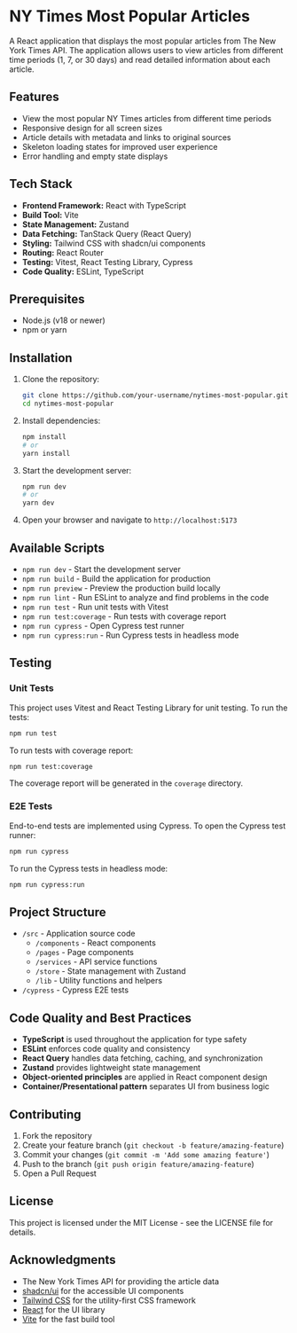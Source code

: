 # NY Times Most Popular Articles

A React application that displays the most popular articles from The New York Times API. The application allows users to view articles from different time periods (1, 7, or 30 days) and read detailed information about each article.

## Features

- View the most popular NY Times articles from different time periods
- Responsive design for all screen sizes
- Article details with metadata and links to original sources
- Skeleton loading states for improved user experience
- Error handling and empty state displays

## Tech Stack

- **Frontend Framework:** React with TypeScript
- **Build Tool:** Vite
- **State Management:** Zustand
- **Data Fetching:** TanStack Query (React Query)
- **Styling:** Tailwind CSS with shadcn/ui components
- **Routing:** React Router
- **Testing:** Vitest, React Testing Library, Cypress
- **Code Quality:** ESLint, TypeScript

## Prerequisites

- Node.js (v18 or newer)
- npm or yarn

## Installation

1. Clone the repository:
   ```sh
   git clone https://github.com/your-username/nytimes-most-popular.git
   cd nytimes-most-popular
   ```

2. Install dependencies:
   ```sh
   npm install
   # or
   yarn install
   ```

3. Start the development server:
   ```sh
   npm run dev
   # or
   yarn dev
   ```

4. Open your browser and navigate to `http://localhost:5173`

## Available Scripts

- `npm run dev` - Start the development server
- `npm run build` - Build the application for production
- `npm run preview` - Preview the production build locally
- `npm run lint` - Run ESLint to analyze and find problems in the code
- `npm run test` - Run unit tests with Vitest
- `npm run test:coverage` - Run tests with coverage report
- `npm run cypress` - Open Cypress test runner
- `npm run cypress:run` - Run Cypress tests in headless mode

## Testing

### Unit Tests

This project uses Vitest and React Testing Library for unit testing. To run the tests:

```sh
npm run test
```

To run tests with coverage report:

```sh
npm run test:coverage
```

The coverage report will be generated in the `coverage` directory.

### E2E Tests

End-to-end tests are implemented using Cypress. To open the Cypress test runner:

```sh
npm run cypress
```

To run the Cypress tests in headless mode:

```sh
npm run cypress:run
```

## Project Structure

- `/src` - Application source code
  - `/components` - React components
  - `/pages` - Page components
  - `/services` - API service functions
  - `/store` - State management with Zustand
  - `/lib` - Utility functions and helpers
- `/cypress` - Cypress E2E tests

## Code Quality and Best Practices

- **TypeScript** is used throughout the application for type safety
- **ESLint** enforces code quality and consistency
- **React Query** handles data fetching, caching, and synchronization
- **Zustand** provides lightweight state management
- **Object-oriented principles** are applied in React component design
- **Container/Presentational pattern** separates UI from business logic

## Contributing

1. Fork the repository
2. Create your feature branch (`git checkout -b feature/amazing-feature`)
3. Commit your changes (`git commit -m 'Add some amazing feature'`)
4. Push to the branch (`git push origin feature/amazing-feature`)
5. Open a Pull Request

## License

This project is licensed under the MIT License - see the LICENSE file for details.

## Acknowledgments

- The New York Times API for providing the article data
- [shadcn/ui](https://ui.shadcn.com/) for the accessible UI components
- [Tailwind CSS](https://tailwindcss.com/) for the utility-first CSS framework
- [React](https://reactjs.org/) for the UI library
- [Vite](https://vitejs.dev/) for the fast build tool

